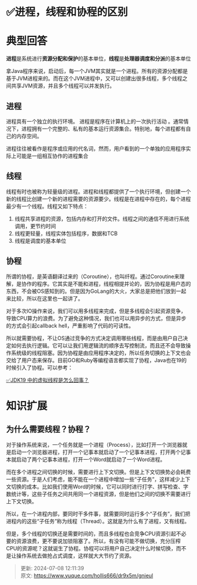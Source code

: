 # ✅进程，线程和协程的区别

# 典型回答
**进程**是系统进行**资源分配和保护**的基本单位，**线程**是**处理器调度和分派**的基本单位

拿Java程序来说，启动后，每一个JVM其实就是一个进程。所有的资源分配都是基于JVM进程来的。而在这个JVM进程中，又可以创建出很多线程，多个线程之间共享JVM资源，并且多个线程可以并发执行。

## 进程
进程具有一个独立的执行环境。 进程是程序在计算机上的一次执行活动 。通常情况下，进程拥有一个完整的、私有的基本运行资源集合。特别地，每个进程都有自己的内存空间。

进程往往被看作是程序或应用的代名词，然而，用户看到的一个单独的应用程序实际上可能是一组相互协作的进程集合

## 线程
线程有时也被称为轻量级的进程。进程和线程都提供了一个执行环境，但创建一个新的线程比创建一个新的进程需要的资源要少。线程是在进程中存在的，每个进程最少有一个线程。线程又如下特点：

1. 线程共享进程的资源，包括内存和打开的文件。线程之间的通信不用进行系统调用，更节约时间
2. 线程更轻量，线程实体包括程序，数据和TCB
3. 线程是调度的基本单位

## 协程
所谓的协程，是英语翻译过来的（Coroutine），也叫纤程。通过Coroutine来理解，是协作的程序。它其实是不能和进程，线程相提并论的，因为协程是用户态的东西，不会被OS感知到的。但是因为GoLang的大火，大家总是把他们放到一起来比较，所以在这里也一起讲了。

对于多次IO操作来说，我们可以用多线程来完成，但是多线程会引起资源竞争，导致CPU算力的浪费。为了避免这种情况，我们也可以用异步的方式，但是异步的方式会引起callback hell，严重影响了代码的可读性。

所以就需要协程，不让OS通过竞争的方式决定调用哪些线程，而是由用户自己决定如何去执行逻辑。<font style="color:rgb(18, 18, 18);">它可以让我们用逻辑流的顺序去写控制流，而且还不会导致操作系统级的</font>线程阻塞<font style="color:rgb(18, 18, 18);">。因为协程是由应用程序决定的，所以任务切换的上下文</font>也会交给了用户态来保存。目前GO和Ruby等编程语言都实现了协程，Java也在19的时候引入了协程。可以参考：

[✅JDK19 中的虚拟线程是怎么回事？](https://www.yuque.com/hollis666/dr9x5m/ac1a0q)

# 知识扩展
## 为什么需要线程？协程？
对于操作系统来说，一个任务就是一个进程（Process），比如打开一个浏览器就是启动一个浏览器进程，打开一个记事本就启动了一个记事本进程，打开两个记事本就启动了两个记事本进程，打开一个Word就启动了一个Word进程。

而在多个进程之间切换的时候，需要进行上下文切换。但是上下文切换势必会耗费一些资源。于是人们考虑，能不能在一个进程中增加一些“子任务”，这样减少上下文切换的成本。比如我们使用Word的时候，它可以同时进行打字、拼写检查、字数统计等，这些子任务之间共用同一个进程资源，但是他们之间的切换不需要进行上下文切换。

所以，在一个进程内部，要同时干多件事，就需要同时运行多个“子任务”，我们把进程内的这些“子任务”称为线程（Thread）。这就是为什么有了进程，又有线程。

但是，多个线程的切换还是需要时间的，而且多线程也会竞争CPU资源引起不必要的资源浪费，更不要说加锁阻塞了。所以，有没有可能不做切换，充分压榨CPU的资源呢？这就诞生了协程。协程可以将用户自己决定什么时候切换，而不是让操作系统去做抢占式调度，这样就大大节约了资源。



> 更新: 2024-07-08 12:11:39  
> 原文: <https://www.yuque.com/hollis666/dr9x5m/gnieul>